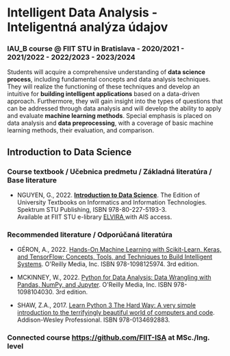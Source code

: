 #  Intelligent Data Analysis - Inteligentná analýza údajov 

### IAU_B course @ FIIT STU in Bratislava - 2020/2021 - 2021/2022 - 2022/2023 - 2023/2024 

Students will acquire a comprehensive understanding of **data science process**, including fundamental concepts and data analysis techniques. They will realize the functioning of these techniques and develop an intuitive for **building intelligent applications** based on a data-driven approach. Furthermore, they will gain insight into the types of questions that can be addressed through data analysis and will develop the ability to apply and evaluate **machine learning methods**. Special emphasis is placed on data analysis and **data preprocessing**, with a coverage of basic machine learning methods, their evaluation, and comparison.

## Introduction to Data Science

### Course textbook / Učebnica predmetu / Základná literatúra / Base literature 

- NGUYEN, G., 2022. **[Introduction to Data Science](https://elvira.fiit.stuba.sk/library/pdf-viewer/765297eb-be49-4013-857e-ad3438726942)**. The Edition of University Textbooks on Informatics and Information Technologies. Spektrum STU Publishing, ISBN 978-80-227-5193-3. <br>Available at FIIT STU e-library [ ELVIRA ](https://elvira.fiit.stuba.sk/) with AIS access.

### Recommended literature / Odporúčaná literatúra

- GÉRON, A., 2022. [Hands-On Machine Learning with Scikit-Learn, Keras, and TensorFlow: Concepts, Tools, and Techniques to Build Intelligent Systems](https://www.amazon.com/Hands-Machine-Learning-Scikit-Learn-TensorFlow-dp-1098125975/dp/1098125975/ref=dp_ob_title_bk). O'Reilly Media, Inc. ISBN 978-1098125974. 3rd edition. 

- MCKINNEY, W., 2022. [Python for Data Analysis: Data Wrangling with Pandas, NumPy, and Jupyter](https://www.amazon.com/Python-Data-Analysis-Wrangling-Jupyter/dp/109810403X/ref=sr_1_1?crid=1GWXMACNPM9UG&keywords=Python+for+Data+Analysis%3A+Data+Wrangling+with+Pandas%2C+NumPy%2C+and+Jupyter&qid=1677767594&s=books&sprefix=python+for+data+analysis+data+wrangling+with+pandas%2C+numpy%2C+and+jupyter%2Cstripbooks-intl-ship%2C157&sr=1-1). O'Reilly Media, Inc. ISBN 978-1098104030. 3rd edition.

- SHAW, Z.A., 2017. [Learn Python 3 The Hard Way: A very simple introduction to the terrifyingly beautiful world of computers and code](https://www.amazon.com/Learn-Python-Hard-Way-Introduction/dp/0134692888/ref=sr_1_1?crid=39O3GH75YNOKR&keywords=Learn+Python+3+The+Hard+Way%3A+A+very+simple+introduction+to+the+terrifyingly+beautiful+world+of+computers+and+code&qid=1677767631&s=books&sprefix=learn+python+3+the+hard+way+a+very+simple+introduction+to+the+terrifyingly+beautiful+world+of+computers+and+code%2Cstripbooks-intl-ship%2C175&sr=1-1). Addison-Wesley Professional. ISBN 978-0134692883. 

### Connected course https://github.com/FIIT-ISA at MSc./Ing. level
<!--
**Here are some ideas to get you started:**
🙋‍♀️ A short introduction - what is your organization all about?
🌈 Contribution guidelines - how can the community get involved?
👩‍💻 Useful resources - where can the community find your docs? Is there anything else the community should know?
🍿 Fun facts - what does your team eat for breakfast?
🧙 Remember, you can do mighty things with the power of [Markdown](https://docs.github.com/github/writing-on-github/getting-started-with-writing-and-formatting-on-github/basic-writing-and-formatting-syntax)
-->
